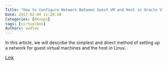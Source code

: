 ```yaml
---
Title: "How to Configure Network Between Guest VM and Host in Oracle VirtualBox"
Date: 2017-02-04 11:28:10
Categories: [devops]
tags: [virtualbox]
Authors: sedlav
---
```


In this article, we will describe the simplest and direct method of setting up a network for guest virtual machines and the host in Linux.

[Link](http://www.tecmint.com/network-between-guest-vm-and-host-virtualbox/)

